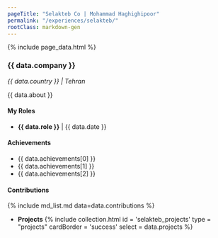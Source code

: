 ```yaml
---
pageTitle: "Selakteb Co | Mohammad Haghighipoor" 
permalink: "/experiences/selakteb/"
rootClass: markdown-gen
---
```


{% include page_data.html %}

### {{ data.company }}
_{{ data.country }} | Tehran_

{{ data.about }}

#### My Roles
- **{{ data.role }}** &#124; {{ data.date }}

#### Achievements
- {{ data.achievements[0] }}
- {{ data.achievements[1] }}
- {{ data.achievements[2] }}

#### Contributions
{% include md_list.md data=data.contributions %}

- **Projects**
{% include collection.html 
        id = 'selakteb_projects'
        type = "projects"
        cardBorder = 'success'
        select = data.projects
    %}